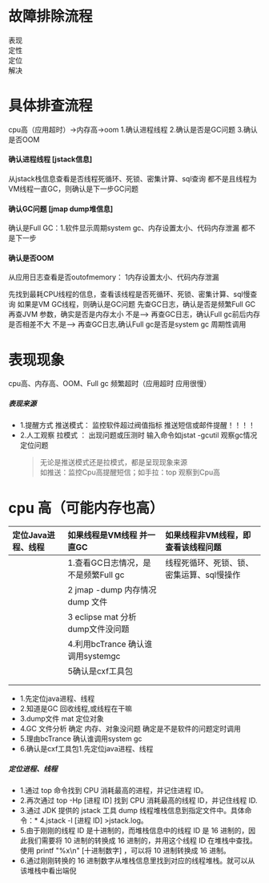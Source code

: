 # 故障排除流程

表现  
定性  
定位  
解决

# 具体排查流程
cpu高（应用超时）->内存高->oom
1.确认进程线程
2.确认是否是GC问题
3.确认是否OOM

#### 确认进程线程 [jstack信息]
从jstack栈信息查看是否线程死循环、死锁、密集计算、sql查询
都不是且线程为VM线程一直GC，则确认是下一步GC问题

#### 确认GC问题 [jmap dump堆信息]
确认是Full GC：1.软件显示周期system gc、内存设置太小、代码内存泄漏
都不是下一步

#### 确认是否OOM
从应用日志查看是否outofmemory： 1内存设置太小、代码内存泄漏






先找到最耗CPU线程的信息，查看该线程是否死循环、死锁、密集计算、sql慢查询
如果是VM GC线程，则确认是GC问题
先查GC日志，确认是否是频繁Full GC 
再查JVM 参数，确实是否是内存太小   不是-->
再查GC日志，确认Full gc前后内存是否相差不大  不是-->
再查GC日志,确认Full gc是否是system gc 周期性调用







# 表现现象

cpu高、内存高、OOM、Full gc 频繁超时（应用超时 应用很慢）

##### 表现来源

* 1.提醒方式 推送模式： 监控软件超过阀值指标 推送短信或邮件提醒！！！！
* 2.人工观察 拉模式  ： 出现问题或压测时 输入命令如jstat -gcutil 观察gc情况定位问题
  > 无论是推送模式还是拉模式，都是呈现现象来源  
  > 如推送：监控Cpu高提醒短信；如手拉：top 观察到Cpu高

# cpu 高（可能内存也高）

| 定位Java进程、线程 | 如果线程是VM线程 并一直GC | 如果线程非VM线程，即查看该线程问题 |
| :--- | :--- | :--- |
|  | 1.查看GC日志情况，是不是频繁Full gc | 线程死循环、死锁、锁、密集运算、sql慢操作 |
|  | 2 jmap -dump 内存情况 dump 文件 |  |
|  | 3 eclipse mat 分析dump文件没问题 |  |
|  | 4.利用bcTrance 确认谁调用systemgc |  |
|  | 5确认是cxf工具包 |  |
|  |  |  |
|  |  |  |

* 1.先定位java进程、线程
* 2.知道是GC 回收线程,或线程在干嘛
* 3.dump文件 mat 定位对象
* 4.GC 文件分析 确定 内存、对象没问题   确定是不是软件的问题定时调用
* 5.理由bcTrance 确认谁调用system gc
* 6.确认是cxf工具包1.先定位java进程、线程

##### 定位进程、线程

* 1.通过 top 命令找到 CPU 消耗最高的进程，并记住进程 ID。
* 2.再次通过 top -Hp \[进程 ID\] 找到 CPU 消耗最高的线程 ID，并记住线程 ID.
* 3.通过 JDK 提供的 jstack 工具 dump 线程堆栈信息到指定文件中。具体命令：\* 4.jstack -l \[进程 ID\] &gt;jstack.log。
* 5.由于刚刚的线程 ID 是十进制的，而堆栈信息中的线程 ID 是 16 进制的，因此我们需要将 10 进制的转换成 16 进制的，并用这个线程 ID 在堆栈中查找。使用 printf "%x\n" \[十进制数字\] ，可以将 10 进制转换成 16 进制。
* 6.通过刚刚转换的 16 进制数字从堆栈信息里找到对应的线程堆栈。就可以从该堆栈中看出端倪

###### 



